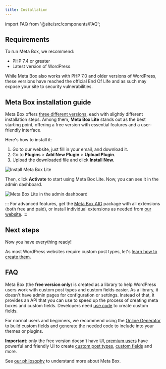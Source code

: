 ```yaml
---
title: Installation
---
```


import FAQ from '@site/src/components/FAQ';

## Requirements

To run Meta Box, we recommend:
- PHP 7.4 or greater
- Latest version of WordPress

While Meta Box also works with PHP 7.0 and older versions of WordPress, these versions have reached the official End Of Life and as such may expose your site to security vulnerabilities.

## Meta Box installation guide

Meta Box offers [three different versions](https://docs.metabox.io/introduction/#meta-box-overview), each with slightly different installation steps. Among them, **Meta Box Lite** stands out as the best starting point, offering a free version with essential features and a user-friendly interface.

Here's how to install it:

1. Go to our website, just fill in your email, and download it.
2. Go to **Plugins** > **Add New Plugin** > **Upload Plugin**.
3. Upload the downloaded file and click **Install Now**.

![Install Meta Box Lite](https://i.imgur.com/oXYJZtV.png)

Then, click **Activate** to start using Meta Box Lite. Now, you can see it in the admin dashboard.

![Meta Box Lite in the admin dashboard](https://i.imgur.com/epQY3XW.png)

::: For advanced features, get the [Meta Box AIO](https://metabox.io/pricing/) package with all extensions (both free and paid), or install individual extensions as needed from [our website](https://metabox.io/plugins/).
:::

## Next steps

Now you have everything ready!

As most WordPress websites require custom post types, let's [learn how to create them](/custom-post-types/).

## FAQ

<FAQ question="Why don't I see an admin menu after installing Meta Box?">

Meta Box (the **free version only**) is created as a library to help WordPress users work with custom post types and custom fields easier. As a library, it doesn't have admin pages for configuration or settings. Instead of that, it provides an API that you can use to speed up the process of creating meta boxes and custom fields. Developers need [use code](/creating-fields-with-code/) to create custom fields.

For normal users and beginners, we recommend using the [Online Generator](https://metabox.io/online-generator/) to build custom fields and generate the needed code to include into your themes or plugins.

**Important**: only the free version doesn't have UI, [premium users](https://metabox.io/pricing/) have powerful and friendly UI to create [custom post types](/custom-post-types/), [custom fields](/custom-fields/) and more.

See [our philosophy](/philosophy/) to understand more about Meta Box.
</FAQ>
